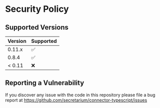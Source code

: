 # Security Policy

## Supported Versions

| Version  | Supported          |
| -------- | ------------------ |
| 0.11.x   | :white_check_mark: |
| 0.8.4    | :white_check_mark: |
| < 0.11   | :x:                |

## Reporting a Vulnerability

If you discover any issue with the code in this repository please file a bug report at
https://github.com/secretarium/connector-typescript/issues
